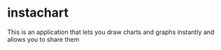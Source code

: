 # instachart
This is an application that lets you draw charts and graphs instantly and allows you to share them
